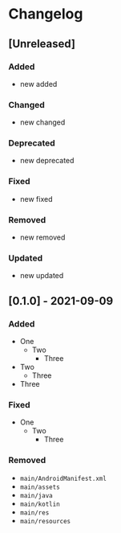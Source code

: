 # Changelog

## [Unreleased]

### Added

- new added

### Changed

- new changed

### Deprecated

- new deprecated

### Fixed

- new fixed

### Removed

- new removed

### Updated

- new updated

## [0.1.0] - 2021-09-09

### Added

- One
    - Two
        - Three
- Two
    - Three
- Three

### Fixed

- One
    - Two
        - Three

### Removed

- `main/AndroidManifest.xml`
- `main/assets`
- `main/java`
- `main/kotlin`
- `main/res`
- `main/resources`
